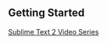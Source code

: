 ## Getting Started

[Sublime Text 2 Video Series](https://tutsplus.com/course/improve-workflow-in-sublime-text-2)